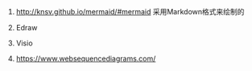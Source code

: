 1. http://knsv.github.io/mermaid/#mermaid  采用Markdown格式来绘制的

2. Edraw

3. Visio

4. https://www.websequencediagrams.com/
